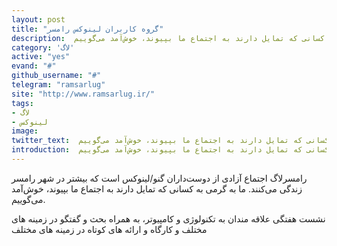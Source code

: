 ```yaml
---
layout: post
title: "گروه کاربران لینوکس رامسر"
description:  رامسر لاگ اجتماع آزادی از دوست‌داران گنو/لینوکس است که بیشتر در شهر رامسر زندگی می‌کنند. ما به گرمی به کسانی که تمایل دارند به اجتماع ما بپیوند، خوش‌آمد می‌گوییم.
category: 'لاگ'
active: "yes"
evand: "#"
github_username: "#"
telegram: "ramsarlug"
site: "http://www.ramsarlug.ir/"
tags:
- لاگ
- لینوکس
image:
twitter_text:  رامسر‌لاگ اجتماع آزادی از دوست‌داران گنو/لینوکس است که بیشتر در شهر رامسر زندگی می‌کنند. ما به گرمی به کسانی که تمایل دارند به اجتماع ما بپیوند، خوش‌آمد می‌گوییم.
introduction:  رامسر‌لاگ اجتماع آزادی از دوست‌داران گنو/لینوکس است که بیشتر در شهر رامسر زندگی می‌کنند. ما به گرمی به کسانی که تمایل دارند به اجتماع ما بپیوند، خوش‌آمد می‌گوییم.
---
```


 رامسر‌لاگ اجتماع آزادی از دوست‌داران گنو/لینوکس است که بیشتر در شهر رامسر زندگی می‌کنند. ما به گرمی به کسانی که تمایل دارند به اجتماع ما بپیوند، خوش‌آمد می‌گوییم.

نشست هفتگی علاقه مندان به تکنولوژی و کامپیوتر، به همراه بحث و گفتگو در زمینه های مختلف و کارگاه و ارائه های کوتاه در زمینه های مختلف
